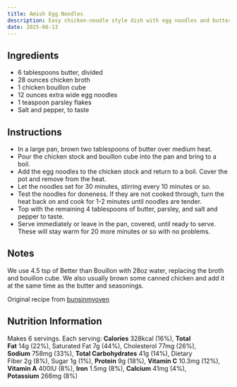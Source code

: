 ```yaml
---
title: Amish Egg Noodles
description: Easy chicken-noodle style dish with egg noodles and butter
date: 2025-06-13
---
```


## Ingredients
- 6 tablespoons butter, divided
- 28 ounces chicken broth
- 1 chicken bouillon cube
- 12 ounces extra wide egg noodles
- 1 teaspoon parsley flakes
- Salt and pepper, to taste
## Instructions
- In a large pan, brown two tablespoons of butter over medium heat.
- Pour the chicken stock and bouillon cube into the pan and bring to a boil.
- Add the egg noodles to the chicken stock and return to a boil. Cover the pot and remove from the heat.
- Let the noodles set for 30 minutes, stirring every 10 minutes or so.
- Test the noodles for doneness. If they are not cooked through, turn the heat back on and cook for 1-2 minutes until noodles are tender.
- Top with the remaining 4 tablespoons of butter, parsley, and salt and pepper to taste.
- Serve immediately or leave in the pan, covered, until ready to serve. These will stay warm for 20 more minutes or so with no problems.

## Notes
We use 4.5 tsp of Better than Bouillon with 28oz water, replacing the broth and bouillon cube.
We also usually brown some canned chicken and add it at the same time as the butter and seasonings.

Original recipe from [bunsinmyoven](https://www.bunsinmyoven.com/amish-egg-noodles/)

## Nutrition Information
Makes 6 servings. Each serving:
**Calories** 328kcal (16%), **Total Fat** 14g (22%), Saturated Fat 7g (44%), Cholesterol 77mg (26%), **Sodium** 758mg (33%), **Total Carbohydrates** 41g (14%), Dietary Fiber 2g (8%), Sugar 1g (1%), **Protein** 9g (18%), **Vitamin C** 10.3mg (12%), **Vitamin A** 400IU (8%), **Iron** 1.5mg (8%), **Calcium** 41mg (4%), **Potassium** 266mg (8%)